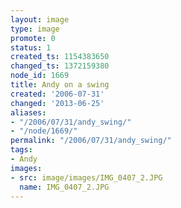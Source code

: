 ```yaml
---
layout: image
type: image
promote: 0
status: 1
created_ts: 1154383650
changed_ts: 1372159380
node_id: 1669
title: Andy on a swing
created: '2006-07-31'
changed: '2013-06-25'
aliases:
- "/2006/07/31/andy_swing/"
- "/node/1669/"
permalink: "/2006/07/31/andy_swing/"
tags:
- Andy
images:
- src: image/images/IMG_0407_2.JPG
  name: IMG_0407_2.JPG
---
```


